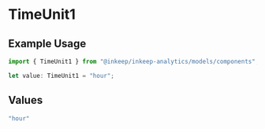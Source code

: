 # TimeUnit1

## Example Usage

```typescript
import { TimeUnit1 } from "@inkeep/inkeep-analytics/models/components";

let value: TimeUnit1 = "hour";
```

## Values

```typescript
"hour"
```